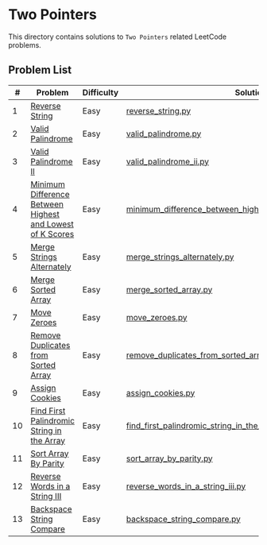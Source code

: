 # Two Pointers

This directory contains solutions to `Two Pointers` related LeetCode problems.

## Problem List

| # | Problem | Difficulty | Solution |
|---|---------|------------|----------|
| 1 | [Reverse String](https://leetcode.com/problems/reverse-string/) | Easy | [reverse_string.py](./easy/reverse_string.py) |
| 2 | [Valid Palindrome](https://leetcode.com/problems/valid-palindrome/) | Easy | [valid_palindrome.py](./easy/valid_palindrome.py) |
| 3 | [Valid Palindrome II](https://leetcode.com/problems/valid-palindrome-ii/) | Easy | [valid_palindrome_ii.py](./easy/valid_palindrome_ii.py) |
| 4 | [Minimum Difference Between Highest and Lowest of K Scores](https://leetcode.com/problems/minimum-difference-between-highest-and-lowest-of-k-scores/) | Easy | [minimum_difference_between_highest_and_lowest_of_k_scores.py](./easy/minimum_difference_between_highest_and_lowest_of_k_scores.py) |
| 5 | [Merge Strings Alternately](https://leetcode.com/problems/merge-strings-alternately/) | Easy | [merge_strings_alternately.py](./easy/merge_strings_alternately.py) |
| 6 | [Merge Sorted Array](https://leetcode.com/problems/merge-sorted-array/) | Easy | [merge_sorted_array.py](./easy/merge_sorted_array.py) |
| 7 | [Move Zeroes](https://leetcode.com/problems/move-zeroes/) | Easy | [move_zeroes.py](./easy/move_zeroes.py) |
| 8 | [Remove Duplicates from Sorted Array](https://leetcode.com/problems/remove-duplicates-from-sorted-array/) | Easy | [remove_duplicates_from_sorted_array.py](./easy/remove_duplicates_from_sorted_array.py) |
| 9 | [Assign Cookies](https://leetcode.com/problems/assign-cookies/) | Easy | [assign_cookies.py](./easy/assign_cookies.py) |
| 10 | [Find First Palindromic String in the Array](https://leetcode.com/problems/find-first-palindromic-string-in-the-array/) | Easy | [find_first_palindromic_string_in_the_array.py](./easy/find_first_palindromic_string_in_the_array.py) |
| 11 | [Sort Array By Parity](https://leetcode.com/problems/sort-array-by-parity/) | Easy | [sort_array_by_parity.py](./easy/sort_array_by_parity.py) |
| 12 | [Reverse Words in a String III](https://leetcode.com/problems/reverse-words-in-a-string-iii/) | Easy | [reverse_words_in_a_string_iii.py](./easy/reverse_words_in_a_string_iii.py) |
| 13 | [Backspace String Compare](https://leetcode.com/problems/backspace-string-compare/) | Easy | [backspace_string_compare.py](./easy/backspace_string_compare.py) |